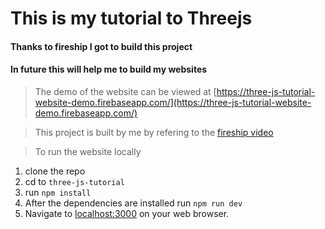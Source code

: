 # This is my tutorial to Threejs

#### Thanks to fireship I got to build this project

#### In future this will help me to build my websites

> The demo of the website can be viewed at [https://three-js-tutorial-website-demo.firebaseapp.com/](https://three-js-tutorial-website-demo.firebaseapp.com/)

> This project is built by me by refering to the [fireship video](https://www.youtube.com/watch?v=Q7AOvWpIVHU)

> To run the website locally

1. clone the repo
2. cd to `three-js-tutorial`
3. run `npm install`
4. After the dependencies are installed run `npm run dev`
5. Navigate to [localhost:3000](http://localhost:3000/) on your web browser.
